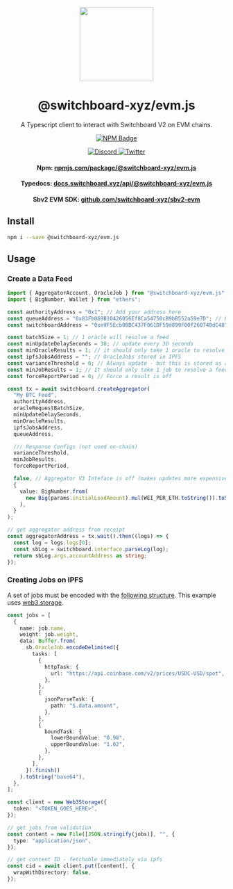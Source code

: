 <div align="center">
  <a href="#">
    <img height="170" src="https://github.com/switchboard-xyz/sbv2-core/raw/main/website/static/img/icons/switchboard/avatar.svg" />
  </a>

  <h1>@switchboard-xyz/evm.js</h1>

  <p>A Typescript client to interact with Switchboard V2 on EVM chains.</p>

  <p>
	  <a href="https://www.npmjs.com/package/@switchboard-xyz/evm.js">
      <img alt="NPM Badge" src="https://img.shields.io/github/package-json/v/switchboard-xyz/sbv2-evm?color=red&filename=javascript%2Fevm.js%2Fpackage.json&label=%40switchboard-xyz%2Fevm.js&logo=npm" />
    </a>
  </p>

  <p>
    <a href="https://discord.gg/switchboardxyz">
      <img alt="Discord" src="https://img.shields.io/discord/841525135311634443?color=blueviolet&logo=discord&logoColor=white" />
    </a>
    <a href="https://twitter.com/switchboardxyz">
      <img alt="Twitter" src="https://img.shields.io/twitter/follow/switchboardxyz?label=Follow+Switchboard" />
    </a>
  </p>

  <h4>
    <strong>Npm: </strong><a href="https://www.npmjs.com/package/@switchboard-xyz/evm.js">npmjs.com/package/@switchboard-xyz/evm.js</a>
  </h4>
  <h4>
    <strong>Typedocs: </strong><a href="https://docs.switchboard.xyz/api/@switchboard-xyz/evm.js">docs.switchboard.xyz/api/@switchboard-xyz/evm.js</a>
  </h4>
  <h4>
    <strong>Sbv2 EVM SDK: </strong><a href="https://github.com/switchboard-xyz/sbv2-evm">github.com/switchboard-xyz/sbv2-evm</a>
  </h4>
</div>

## Install

```bash
npm i --save @switchboard-xyz/evm.js
```

## Usage

### Create a Data Feed

```typescript
import { AggregatorAccount, OracleJob } from "@switchboard-xyz/evm.js";
import { BigNumber, Wallet } from "ethers";

const authorityAddress = "0x1"; // Add your address here
const queueAddress = "0x83Fb069B10426056Ef8Ca54750cB9bB552a59e7D"; // Permissionless queue address
const switchboardAddress = "0xe9F5Ecb00BC437F061DF59d899F00f260740dC48";

const batchSize = 1; // 1 oracle will resolve a feed
const minUpdateDelaySeconds = 30; // update every 30 seconds
const minOracleResults = 1; // it should only take 1 oracle to resolve the feed
const ipfsJobsAddress = ""; // OracleJobs stored in IPFS
const varianceThreshold = 0; // Always update - but this is stored as a fixed scale factor decimal 18 digits represent the decimal portion of each num
const minJobResults = 1; // It should only take 1 job to resolve a feed
const forceReportPeriod = 0; // Force a result is off

const tx = await switchboard.createAggregator(
  "My BTC Feed",
  authorityAddress,
  oracleRequestBatchSize,
  minUpdateDelaySeconds,
  minOracleResults,
  ipfsJobsAddress,
  queueAddress,

  /// Response Configs (not used on-chain)
  varianceThreshold,
  minJobResults,
  forceReportPeriod,

  false, // Aggregator V3 Inteface is off (makes updates more expensive)
  {
    value: BigNumber.from(
      new Big(params.initialLoadAmount).mul(WEI_PER_ETH.toString()).toString()
    ),
  }
);

// get aggregator address from receipt
const aggregatorAddress = tx.wait().then((logs) => {
  const log = logs.logs[0];
  const sbLog = switchboard.interface.parseLog(log);
  return sbLog.args.accountAddress as string;
});
```

### Creating Jobs on IPFS

A set of jobs must be encoded with the
[following structure](https://ipfs.io/ipfs/bafybeiaprigfe7hakc4hgqyrjtgsbggrpvzfufpufzvpwtzlznyjb5hjw4/%20USD).
This example uses [web3.storage](https://web3.storage).

```typescript
const jobs = [
  {
    name: job.name,
    weight: job.weight,
    data: Buffer.from(
      sb.OracleJob.encodeDelimited({
        tasks: [
          {
            httpTask: {
              url: "https://api.coinbase.com/v2/prices/USDC-USD/spot",
            },
          },
          {
            jsonParseTask: {
              path: "$.data.amount",
            },
          },
          {
            boundTask: {
              lowerBoundValue: "0.98",
              upperBoundValue: "1.02",
            },
          },
        ],
      }).finish()
    ).toString("base64"),
  },
];

const client = new Web3Storage({
  token: "<TOKEN_GOES_HERE>",
});

// get jobs from validation
const content = new File([JSON.stringify(jobs)], "", {
  type: "application/json",
});

// get content ID - fetchable immediately via ipfs
const cid = await client.put([content], {
  wrapWithDirectory: false,
});
```
